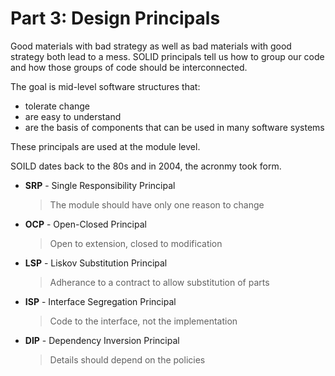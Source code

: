 # Part 3: Design Principals

Good materials with bad strategy as well as bad materials with good strategy both lead to a mess. SOLID principals tell us how to group our code and how those groups of code should be interconnected.

The goal is mid-level software structures that:

- tolerate change
- are easy to understand
- are the basis of components that can be used in many software systems

These principals are used at the module level.

SOILD dates back to the 80s and in 2004, the acronmy took form.

- **SRP** - Single Responsibility Principal

  > The module should have only one reason to change

- **OCP** - Open-Closed Principal

  > Open to extension, closed to modification

- **LSP** - Liskov Substitution Principal

  > Adherance to a contract to allow substitution of parts

- **ISP** - Interface Segregation Principal

  > Code to the interface, not the implementation

- **DIP** - Dependency Inversion Principal
  > Details should depend on the policies
